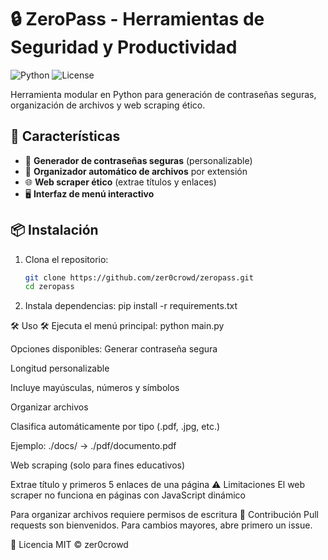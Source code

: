 # 🔒 ZeroPass - Herramientas de Seguridad y Productividad

![Python](https://img.shields.io/badge/Python-3.8+-blue?logo=python)
![License](https://img.shields.io/badge/License-MIT-green)

Herramienta modular en Python para generación de contraseñas seguras, organización de archivos y web scraping ético.

## 🚀 Características

- 🔑 **Generador de contraseñas seguras** (personalizable)
- 📂 **Organizador automático de archivos** por extensión
- 🌐 **Web scraper ético** (extrae títulos y enlaces)
- 🖥 **Interfaz de menú interactivo**

## 📦 Instalación

1. Clona el repositorio:
   ```bash
   git clone https://github.com/zer0crowd/zeropass.git
   cd zeropass
2. Instala dependencias:
  pip install -r requirements.txt

🛠 Uso 🛠
Ejecuta el menú principal:
python main.py

Opciones disponibles:
Generar contraseña segura

Longitud personalizable

Incluye mayúsculas, números y símbolos

Organizar archivos

Clasifica automáticamente por tipo (.pdf, .jpg, etc.)

Ejemplo: ./docs/ → ./pdf/documento.pdf

Web scraping (solo para fines educativos)

Extrae título y primeros 5 enlaces de una página
⚠️ Limitaciones
El web scraper no funciona en páginas con JavaScript dinámico

Para organizar archivos requiere permisos de escritura
🤝 Contribución
Pull requests son bienvenidos. Para cambios mayores, abre primero un issue.

📜 Licencia
MIT © zer0crowd
